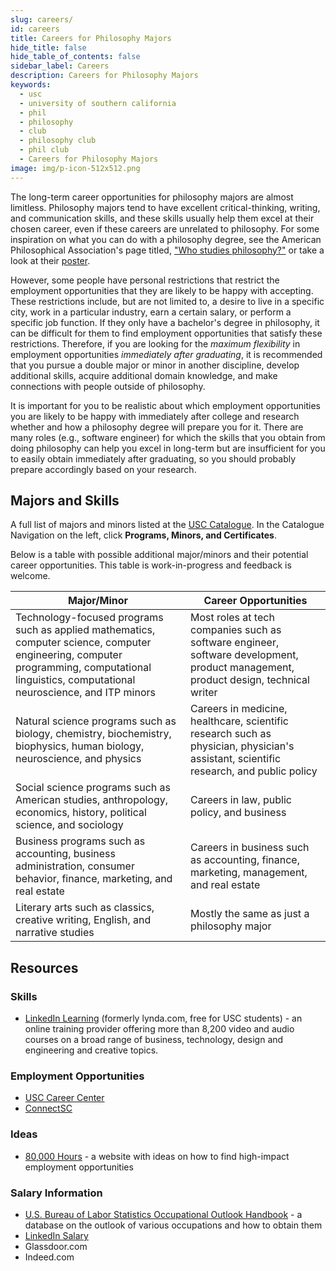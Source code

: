 ```yaml
---
slug: careers/
id: careers
title: Careers for Philosophy Majors
hide_title: false
hide_table_of_contents: false
sidebar_label: Careers
description: Careers for Philosophy Majors
keywords:
  - usc
  - university of southern california
  - phil
  - philosophy
  - club
  - philosophy club
  - phil club
  - Careers for Philosophy Majors
image: img/p-icon-512x512.png
---
```


The long-term career opportunities for philosophy majors are almost limitless. Philosophy majors tend to have excellent critical-thinking, writing, and communication skills, and these skills usually help them excel at their chosen career, even if these careers are unrelated to philosophy. For some inspiration on what you can do with a philosophy degree, see the American Philosophical Association's page titled, ["Who studies philosophy?"](https://www.apaonline.org/page/whostudiesphilosophy) or take a look at their [poster](https://cdn.ymaws.com/www.apaonline.org/resource/resmgr/diversity/Who_Studies_Philosophy_Poste.pdf).

However, some people have personal restrictions that restrict the employment opportunities that they are likely to be happy with accepting. These restrictions include, but are not limited to, a desire to live in a specific city, work in a particular industry, earn a certain salary, or perform a specific job function. If they only have a bachelor's degree in philosophy, it can be difficult for them to find employment opportunities that satisfy these restrictions. Therefore, if you are looking for the _maximum flexibility_ in employment opportunities _immediately after graduating_, it is recommended that you pursue a double major or minor in another discipline, develop additional skills, acquire additional domain knowledge, and make connections with people outside of philosophy.

It is important for you to be realistic about which employment opportunities you are likely to be happy with immediately after college and research whether and how a philosophy degree will prepare you for it. There are many roles (e.g., software engineer) for which the skills that you obtain from doing philosophy can help you excel in long-term but are insufficient for you to easily obtain immediately after graduating, so you should probably prepare accordingly based on your research.

## Majors and Skills

A full list of majors and minors listed at the [USC Catalogue](https://catalogue.usc.edu/). In the Catalogue Navigation on the left, click **Programs, Minors, and Certificates**.

Below is a table with possible additional major/minors and their potential career opportunities. This table is work-in-progress and feedback is welcome.

| Major/Minor                                                                                                                                                                                  | Career Opportunities                                                                                                                  |
| -------------------------------------------------------------------------------------------------------------------------------------------------------------------------------------------- | ------------------------------------------------------------------------------------------------------------------------------------- |
| Technology-focused programs such as applied mathematics, computer science, computer engineering, computer programming, computational linguistics, computational neuroscience, and ITP minors | Most roles at tech companies such as software engineer, software development, product management, product design, technical writer    |
| Natural science programs such as biology, chemistry, biochemistry, biophysics, human biology, neuroscience, and physics                                                                      | Careers in medicine, healthcare, scientific research such as physician, physician's assistant, scientific research, and public policy |
| Social science programs such as American studies, anthropology, economics, history, political science, and sociology                                                                         | Careers in law, public policy, and business                                                                                           |
| Business programs such as accounting, business administration, consumer behavior, finance, marketing, and real estate                                                                        | Careers in business such as accounting, finance, marketing, management, and real estate                                               |
| Literary arts such as classics, creative writing, English, and narrative studies                                                                                                             | Mostly the same as just a philosophy major                                                                                            |

## Resources

### Skills

- [LinkedIn Learning](https://itservices.usc.edu/linkedin-learning/) (formerly lynda.com, free for USC students) - an online training provider offering more than 8,200 video and audio courses on a broad range of business, technology, design and engineering and creative topics.

### Employment Opportunities

- [USC Career Center](https://careers.usc.edu/)
- [ConnectSC](https://careers.usc.edu/connectsc/)

### Ideas

- [80,000 Hours](https://80000hours.org/key-ideas/) - a website with ideas on how to find high-impact employment opportunities

### Salary Information

- [U.S. Bureau of Labor Statistics Occupational Outlook Handbook](https://www.bls.gov/ooh/) - a database on the outlook of various occupations and how to obtain them
- [LinkedIn Salary](https://www.linkedin.com/salary/)
- Glassdoor.com
- Indeed.com
